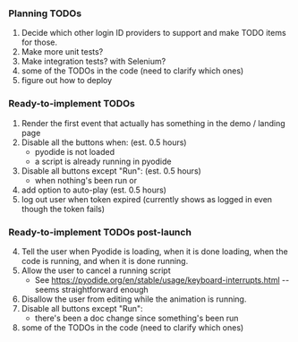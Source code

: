 ### Planning TODOs
1. Decide which other login ID providers to support and make TODO items for those.
2. Make more unit tests?
3. Make integration tests?  with Selenium?
4. some of the TODOs in the code (need to clarify which ones)
5. figure out how to deploy

### Ready-to-implement TODOs

1. Render the first event that actually has something in the demo / landing page
5. Disable all the buttons when: (est. 0.5 hours)
   * pyodide is not loaded
   * a script is already running in pyodide
6. Disable all buttons except "Run": (est. 0.5 hours)
   * when nothing's been run or
7. add option to auto-play (est. 0.5 hours)
9. log out user when token expired (currently shows as logged in even though the token fails)

### Ready-to-implement TODOs post-launch
4. Tell the user when Pyodide is loading, when it is done loading, when the code is running, and when it is done running.
7. Allow the user to cancel a running script
   * See https://pyodide.org/en/stable/usage/keyboard-interrupts.html -- seems straightforward enough
6. Disallow the user from editing while the animation is running.
6. Disable all buttons except "Run":
   * there's been a doc change since something's been run
8. some of the TODOs in the code (need to clarify which ones)
